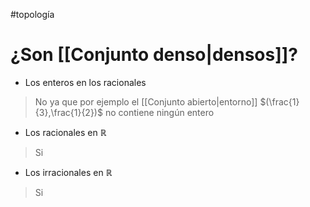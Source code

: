 #topología 
# ¿Son [[Conjunto denso|densos]]?

- Los enteros en los racionales

>No ya que por ejemplo el [[Conjunto abierto|entorno]] $(\frac{1}{3},\frac{1}{2})$ no contiene ningún entero

- Los racionales en $\mathbb{R}$

>Si

- Los irracionales en $\mathbb{R}$

>Si